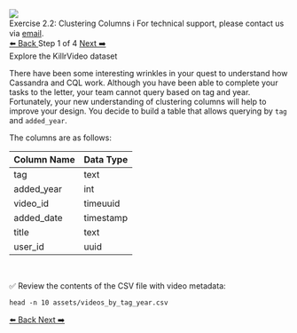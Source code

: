 <!-- TOP -->
<div class="top">
  <img class="scenario-academy-logo" src="https://datastax-academy.github.io/katapod-shared-assets/images/ds-academy-2023.svg" />
  <div class="scenario-title-section">
    <span class="scenario-title">Exercise 2.2: Clustering Columns</span>
    <span class="scenario-subtitle">ℹ️ For technical support, please contact us via <a href="mailto:academy@datastax.com">email</a>.</span>
  </div>
</div>


<!-- NAVIGATION -->
<div id="navigation-top" class="navigation-top">
 <a href='command:katapod.loadPage?[{"step":"intro"}]'
   class="btn btn-dark navigation-top-left">⬅️ Back
 </a>
<span class="step-count"> Step 1 of 4</span>
 <a href='command:katapod.loadPage?[{"step":"step2-cassandra"}]' 
    class="btn btn-dark navigation-top-right">Next ➡️
  </a>
</div>

<!-- CONTENT -->

<div class="step-title">Explore the KillrVideo dataset</div>

There have been some interesting wrinkles in your quest to understand how Cassandra and CQL work. Although you have been able to complete your tasks to the letter, your team cannot query based on tag and year. Fortunately, your new understanding of clustering columns will help to improve your design. You decide to build a table that allows querying by `tag` and `added_year`.

The columns are as follows:

| Column Name      | Data Type |
|------------------|-----------|
| tag              | text      |
| added_year       | int       |
| video_id         | timeuuid  |
| added_date       | timestamp |
| title            | text      |
| user_id          | uuid      |


<br/>

✅ Review the contents of the CSV file with video metadata:
```
head -n 10 assets/videos_by_tag_year.csv
```


<!-- NAVIGATION -->
<div id="navigation-bottom" class="navigation-bottom">
 <a href='command:katapod.loadPage?[{"step":"intro"}]'
   class="btn btn-dark navigation-bottom-left">⬅️ Back
 </a>
 <a href='command:katapod.loadPage?[{"step":"step2-cassandra"}]'
    class="btn btn-dark navigation-bottom-right">Next ➡️
  </a>
</div>
